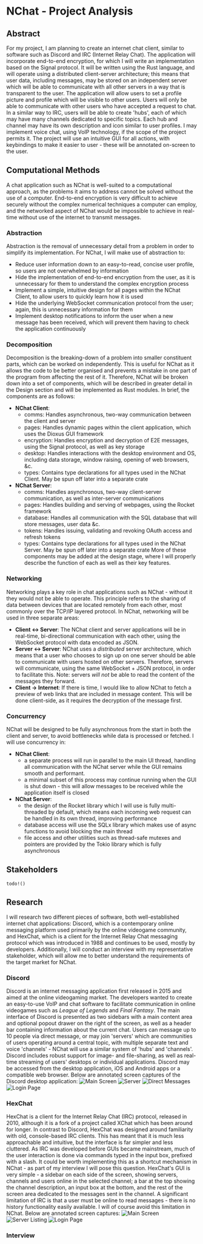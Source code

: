 # NChat - Project Analysis

## Abstract
For my project, I am planning to create an internet chat client, similar to software such as Discord and IRC (Internet Relay Chat). The application will incorporate end-to-end encryption, for which I will write an implementation based on the Signal protocol. It will be written using the Rust language, and will operate using a distributed client-server architecture; this means that user data, including messages, may be stored on an independent server which will be able to communicate with all other servers in a way that is transparent to the user.
The application will allow users to set a profile picture and profile which will be visible to other users. Users will only be able to communicate with other users who have accepted a request to chat. In a similar way to IRC, users will be able to create 'hubs', each of which may have many channels dedicated to specific topics. Each hub and channel may have its own description and icon similar to user profiles. I may implement voice chat,  using VoIP technology, if the scope of the project permits it. The project will use an intuitive GUI for all actions, with keybindings to make it easier to user - these will be annotated on-screen to the user.

## Computational Methods
A chat application such as NChat is well-suited to a computational approach, as the problems it aims to address cannot be solved without the use of a computer. End-to-end encryption is very difficult to achieve securely without the complex numerical techniques a computer can employ, and the networked aspect of NChat would be impossible to achieve in real-time without use of the internet to transmit messages.
### Abstraction
Abstraction is the removal of unnecessary detail from a problem in order to simplify its implementation. For NChat, I will make use of abstraction to:
- Reduce user information down to an easy-to-read, concise user profile, so users are not overwhelmed by information
- Hide the implementation of end-to-end encryption from the user, as it is unnecessary for them to understand the complex encryption process
- Implement a simple, intuitive design for all pages within the NChat Client, to allow users to quickly learn how it is used
- Hide the underlying WebSocket communication protocol from the user; again, this is unnecessary information for them
- Implement desktop notifications to inform the user when a new message has been received, which will prevent them having to check the application continuously
### Decomposition
Decomposition is the breaking-down of a problem into smaller constituent parts, which can be worked on independently. This is useful for NChat as it allows the code to be better organised and prevents a mistake in one part of the program from affecting the rest of it. Therefore, NChat will be broken down into a set of components, which will be described in greater detail in the Design section and will be implemented as Rust modules. In brief, the components are as follows:
- **NChat Client**: 
    - comms: Handles asynchronous, two-way communication between the client and server
    - pages: Handles dynamic pages within the client application, which uses the Dioxus GUI framework
    - encryption: Handles encryption and decryption of E2E messages, using the Signal protocol, as well as key storage
    - desktop: Handles interactions with the desktop environment and OS, including data storage, window raising, opening of web browsers, &c.
    - types: Contains type declarations for all types used in the NChat Client. May be spun off later into a separate crate
- **NChat Server**:
    - comms: Handles asynchronous, two-way client-server communication, as well as inter-server communications
    - pages: Handles building and serving of webpages, using the Rocket framework
    - database: Handles all communication with the SQL database that will store messages, user data &c.
    - tokens: Handles issuing, validating and revoking OAuth access and refresh tokens
    - types: Contains type declarations for all types used in the NChat Server. May be spun off later into a separate crate
More of these components may be added at the design stage, where I will properly describe the function of each as well as their key features.

### Networking
Networking plays a key role in chat applications such as NChat - without it they would not be able to operate. This principle refers to the sharing of data between devices that are located remotely from each other, most commonly over the TCP/IP layered protocol. In NChat, networking will be used in three separate areas:
- **Client <-> Server**: The NChat client and server applications will be in real-time, bi-directional communication with each other, using the WebSocket protocol with data encoded as JSON.
- **Server <-> Server**: NChat uses a *distributed* server architecture, which means that a user who chooses to sign up on one server should be able to communicate with users hosted on other servers. Therefore, servers will communicate, using the same WebSocket + JSON protocol, in order to facilitate this. Note: servers *will not* be able to read the content of the messages they forward.
- **Client -> Internet**: If there is time, I would like to allow NChat to fetch a preview of web links that are included in message content. This will be done client-side, as it requires the decryption of the message first.

### Concurrency
NChat will be designed to be fully asynchronous from the start in both the client and server, to avoid bottlenecks while data is processed or fetched. I will use concurrency in:
- **NChat Client**:
    - a separate process will run in parallel to the main UI thread, handling all communication with the NChat server while the GUI remains smooth and performant.
    - a minimal subset of this process may continue running when the GUI is shut down - this will allow messages to be received while the application itself is closed
- **NChat Server**:
    - the design of the Rocket library which I will use is fully multi-threaded by default, which means each incoming web request can be handled in its own thread, improving performance
    - database access will use the SQLx library which makes use of async functions to avoid blocking the main thread
    - file access and other utilities such as thread-safe mutexes and pointers are provided by the Tokio library which is fully asynchronous

## Stakeholders
`todo!()`

## Research
I will research two different pieces of software, both well-established internet chat applications: Discord, which is a contemporary online messaging platform used primarily by the online videogame community, and HexChat, which is a client for the Internet Relay Chat messaging protocol which was introduced in 1988 and continues to be used, mostly by developers. Additionally, I will conduct an interview with my representative stakeholder, which will allow me to better understand the requirements of the target market for NChat.

### Discord
Discord is an internet messaging application first released in 2015 and aimed at the online videogaming market. The developers wanted to create an easy-to-use VoIP and chat software to facilitate communication in online videogames such as *League of Legends* and *Final Fantasy*.
The main interface of Discord is presented as two sidebars with a main content area and optional popout drawer on the right of the screen, as well as a header bar containing information about the current chat. Users can message up to 10 people via direct message, or may join 'servers' which are communities of users operating around a central topic, with multiple separate text and voice 'channels' - NChat will use a similar system of 'hubs' and 'channels'. Discord includes robust support for image- and file-sharing, as well as real-time streaming of users' desktops or individual applications. Discord may be accessed from the desktop application, iOS and Android apps or a compatible web browser.
Below are annotated screen captures of the Discord desktop application:
![Main Screen](static/dc-mainscreen.png)
![Server](static/dc-server.png)
![Direct Messages](static/dc-directmessage.png)
![Login Page](static/dc-loginpage.png)

### HexChat
HexChat is a client for the Internet Relay Chat (IRC) protocol, released in 2010, although it is a fork of a project called XChat which has been around for longer. In contrast to Discord, HexChat was designed around familiarity with old, console-based IRC clients. This has meant that it is much less approachable and intuitive, but the interface is far simpler and less cluttered.
As IRC was developed before GUIs became mainstream, much of the user interaction is done via commands typed in the input box, prefixed with a slash. It could be worth implementing this as a shortcut mechanism in NChat - as part of my interview I will pose this question. HexChat's GUI is very simple - a sidebar on each side of the screen, showing servers, channels and users online in the selected channel; a bar at the top showing the channel description, an input box at the bottom, and the rest of the screen area dedicated to the messages sent in the channel. A significant limitation of IRC is that a user must be online to read messages - there is no history functionality easily available. I will of course avoid this limitation in NChat. 
Below are annotated screen captures:
![Main Screen](static/hc-mainscreen.png)
![Server Listing](static/hc-serverlisting.png)
![Login Page](static/hc-login)

### Interview


















